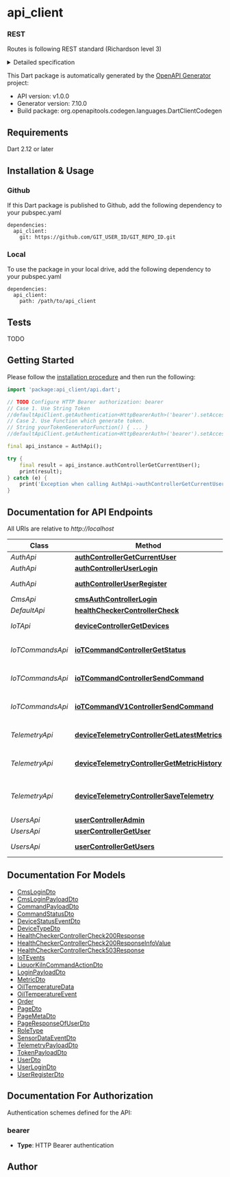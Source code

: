 # api_client
### REST

Routes is following REST standard (Richardson level 3)

<details><summary>Detailed specification</summary>
<p>

**List:**
  - `GET /<resources>/`
    - Get the list of **<resources>** as admin
  - `GET /user/<user_id>/<resources>/`
    - Get the list of **<resources>** for a given **<user_id>**
    - Output a **403** if logged user is not **<user_id>**

**Detail:**
  - `GET /<resources>/<resource_id>`
    - Get the detail for **<resources>** of id **<resource_id>**
    - Output a **404** if not found
  - `GET /user/<user_id>/<resources>/<resource_id>`
    - Get the list of **<resources>** for a given **user_id**
    - Output a **404** if not found
    - Output a **403** if:
      - Logged user is not **<user_id>**
      - The **<user_id>** have no access to **<resource_id>**

**Creation / Edition / Replacement / Suppression:**
  - `<METHOD>` is:
    - **POST** for creation
    - **PATCH** for update (one or more fields)
    - **PUT** for replacement (all fields, not used)
    - **DELETE** for suppression (all fields, not used)
  - `<METHOD> /<resources>/<resource_id>`
    - Create **<resources>** with id **<resource_id>** as admin
    - Output a **400** if **<resource_id>** conflicts with existing **<resources>**
  - `<METHOD> /user/<user_id>/<resources>/<resource_id>`
    - Create **<resources>** with id **<resource_id>** as a given **user_id**
    - Output a **409** if **<resource_id>** conflicts with existing **<resources>**
    - Output a **403** if:
      - Logged user is not **<user_id>**
      - The **<user_id>** have no access to **<resource_id>**
</p>
</details>

This Dart package is automatically generated by the [OpenAPI Generator](https://openapi-generator.tech) project:

- API version: v1.0.0
- Generator version: 7.10.0
- Build package: org.openapitools.codegen.languages.DartClientCodegen

## Requirements

Dart 2.12 or later

## Installation & Usage

### Github
If this Dart package is published to Github, add the following dependency to your pubspec.yaml
```
dependencies:
  api_client:
    git: https://github.com/GIT_USER_ID/GIT_REPO_ID.git
```

### Local
To use the package in your local drive, add the following dependency to your pubspec.yaml
```
dependencies:
  api_client:
    path: /path/to/api_client
```

## Tests

TODO

## Getting Started

Please follow the [installation procedure](#installation--usage) and then run the following:

```dart
import 'package:api_client/api.dart';

// TODO Configure HTTP Bearer authorization: bearer
// Case 1. Use String Token
//defaultApiClient.getAuthentication<HttpBearerAuth>('bearer').setAccessToken('YOUR_ACCESS_TOKEN');
// Case 2. Use Function which generate token.
// String yourTokenGeneratorFunction() { ... }
//defaultApiClient.getAuthentication<HttpBearerAuth>('bearer').setAccessToken(yourTokenGeneratorFunction);

final api_instance = AuthApi();

try {
    final result = api_instance.authControllerGetCurrentUser();
    print(result);
} catch (e) {
    print('Exception when calling AuthApi->authControllerGetCurrentUser: $e\n');
}

```

## Documentation for API Endpoints

All URIs are relative to *http://localhost*

Class | Method | HTTP request | Description
------------ | ------------- | ------------- | -------------
*AuthApi* | [**authControllerGetCurrentUser**](doc//AuthApi.md#authcontrollergetcurrentuser) | **GET** /v1/auth/me | 
*AuthApi* | [**authControllerUserLogin**](doc//AuthApi.md#authcontrolleruserlogin) | **POST** /auth/login | 
*AuthApi* | [**authControllerUserRegister**](doc//AuthApi.md#authcontrolleruserregister) | **POST** /auth/register | Register new user
*CmsApi* | [**cmsAuthControllerLogin**](doc//CmsApi.md#cmsauthcontrollerlogin) | **POST** /cms-auth/login | 
*DefaultApi* | [**healthCheckerControllerCheck**](doc//DefaultApi.md#healthcheckercontrollercheck) | **GET** /health | 
*IoTApi* | [**deviceControllerGetDevices**](doc//IoTApi.md#devicecontrollergetdevices) | **GET** /"devices" | Get all devices
*IoTCommandsApi* | [**ioTCommandControllerGetStatus**](doc//IoTCommandsApi.md#iotcommandcontrollergetstatus) | **GET** /iot/commands/{commandId}/status | Get status of command
*IoTCommandsApi* | [**ioTCommandControllerSendCommand**](doc//IoTCommandsApi.md#iotcommandcontrollersendcommand) | **POST** /iot/commands/{deviceId} | Send command to device
*IoTCommandsApi* | [**ioTCommandV1ControllerSendCommand**](doc//IoTCommandsApi.md#iotcommandv1controllersendcommand) | **POST** /v1/iot/commands/{deviceId} | Send command to device
*TelemetryApi* | [**deviceTelemetryControllerGetLatestMetrics**](doc//TelemetryApi.md#devicetelemetrycontrollergetlatestmetrics) | **GET** /telemetry/{deviceId}/latest | Get latest metrics for device
*TelemetryApi* | [**deviceTelemetryControllerGetMetricHistory**](doc//TelemetryApi.md#devicetelemetrycontrollergetmetrichistory) | **GET** /telemetry/{deviceId}/history/{metricName} | Get metric history for device
*TelemetryApi* | [**deviceTelemetryControllerSaveTelemetry**](doc//TelemetryApi.md#devicetelemetrycontrollersavetelemetry) | **POST** /telemetry | Save device telemetry data
*UsersApi* | [**userControllerAdmin**](doc//UsersApi.md#usercontrolleradmin) | **GET** /users/admin | 
*UsersApi* | [**userControllerGetUser**](doc//UsersApi.md#usercontrollergetuser) | **GET** /users/{id} | 
*UsersApi* | [**userControllerGetUsers**](doc//UsersApi.md#usercontrollergetusers) | **GET** /users | Get users list


## Documentation For Models

 - [CmsLoginDto](doc//CmsLoginDto.md)
 - [CmsLoginPayloadDto](doc//CmsLoginPayloadDto.md)
 - [CommandPayloadDto](doc//CommandPayloadDto.md)
 - [CommandStatusDto](doc//CommandStatusDto.md)
 - [DeviceStatusEventDto](doc//DeviceStatusEventDto.md)
 - [DeviceTypeDto](doc//DeviceTypeDto.md)
 - [HealthCheckerControllerCheck200Response](doc//HealthCheckerControllerCheck200Response.md)
 - [HealthCheckerControllerCheck200ResponseInfoValue](doc//HealthCheckerControllerCheck200ResponseInfoValue.md)
 - [HealthCheckerControllerCheck503Response](doc//HealthCheckerControllerCheck503Response.md)
 - [IoTEvents](doc//IoTEvents.md)
 - [LiquorKilnCommandActionDto](doc//LiquorKilnCommandActionDto.md)
 - [LoginPayloadDto](doc//LoginPayloadDto.md)
 - [MetricDto](doc//MetricDto.md)
 - [OilTemperatureData](doc//OilTemperatureData.md)
 - [OilTemperatureEvent](doc//OilTemperatureEvent.md)
 - [Order](doc//Order.md)
 - [PageDto](doc//PageDto.md)
 - [PageMetaDto](doc//PageMetaDto.md)
 - [PageResponseOfUserDto](doc//PageResponseOfUserDto.md)
 - [RoleType](doc//RoleType.md)
 - [SensorDataEventDto](doc//SensorDataEventDto.md)
 - [TelemetryPayloadDto](doc//TelemetryPayloadDto.md)
 - [TokenPayloadDto](doc//TokenPayloadDto.md)
 - [UserDto](doc//UserDto.md)
 - [UserLoginDto](doc//UserLoginDto.md)
 - [UserRegisterDto](doc//UserRegisterDto.md)


## Documentation For Authorization


Authentication schemes defined for the API:
### bearer

- **Type**: HTTP Bearer authentication


## Author



